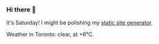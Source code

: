 ### Hi there :wave:

It's Saturday! I might be polishing my [static site generator](https://github.com/bewuethr/pandoc-bash-blog).

Weather in Toronto: clear, at +6°C.

